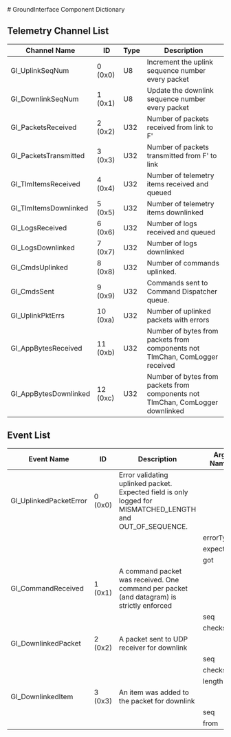 <title>GroundInterface Component Dictionary</title>
# GroundInterface Component Dictionary


## Telemetry Channel List

|Channel Name|ID|Type|Description|
|---|---|---|---|
|GI_UplinkSeqNum|0 (0x0)|U8|Increment the uplink sequence number every packet|
|GI_DownlinkSeqNum|1 (0x1)|U8|Update the downlink sequence number every packet|
|GI_PacketsReceived|2 (0x2)|U32|Number of packets received from link to F'|
|GI_PacketsTransmitted|3 (0x3)|U32|Number of packets transmitted from F' to link|
|GI_TlmItemsReceived|4 (0x4)|U32|Number of telemetry items received and queued|
|GI_TlmItemsDownlinked|5 (0x5)|U32|Number of telemetry items downlinked|
|GI_LogsReceived|6 (0x6)|U32|Number of logs received and queued|
|GI_LogsDownlinked|7 (0x7)|U32|Number of logs downlinked|
|GI_CmdsUplinked|8 (0x8)|U32|Number of commands uplinked.|
|GI_CmdsSent|9 (0x9)|U32|Commands sent to Command Dispatcher queue.|
|GI_UplinkPktErrs|10 (0xa)|U32|Number of uplinked packets with errors|
|GI_AppBytesReceived|11 (0xb)|U32|Number of bytes from packets from components not TlmChan, ComLogger received|
|GI_AppBytesDownlinked|12 (0xc)|U32|Number of bytes from packets from components not TlmChan, ComLogger downlinked|

## Event List

|Event Name|ID|Description|Arg Name|Arg Type|Arg Size|Description
|---|---|---|---|---|---|---|
|GI_UplinkedPacketError|0 (0x0)|Error validating uplinked packet. Expected field is only logged for MISMATCHED_LENGTH and OUT_OF_SEQUENCE.| | | | |
| | | |errorType|uplinkedPacketError|||
| | | |expected|U16|||
| | | |got|U16|||
|GI_CommandReceived|1 (0x1)|A command packet was received. One command per packet (and datagram) is strictly enforced| | | | |
| | | |seq|U8|||
| | | |checksum|U16|||
|GI_DownlinkedPacket|2 (0x2)|A packet sent to UDP receiver for downlink| | | | |
| | | |seq|U8|||
| | | |checksum|U16|||
| | | |length|U16|||
|GI_DownlinkedItem|3 (0x3)|An item was added to the packet for downlink| | | | |
| | | |seq|U8|||
| | | |from|downlinkPacketType|||
